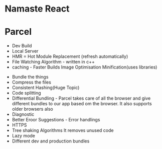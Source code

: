 # Namaste React

# Parcel

- Dev Build
- Local Server
- HMR = Hot Module Replacement (refresh automatically)
- File Watching Algorithm - written in c++
- caching - Faster Builds
  Image Optimisation
  Minification(uses libraries)

<!-- Narendra modi - react
Amit shah - Parcel
Small Ministers (Packages) -->

- Bundle the things
- Compress the files
- Consistent Hashing(Huge Topic)
- Code splitting
- Differential Bundling - Parcel takes care of all the browser and give different bundles to our app based om the browser.
  It also supports older browsers also
- Diagnostic
- Better Eroor Suggestions - Error handlings
- HTTPS
- Tree shaking Algorithms
  It removes unused code
- Lazy mode
- Different dev and production bundles
